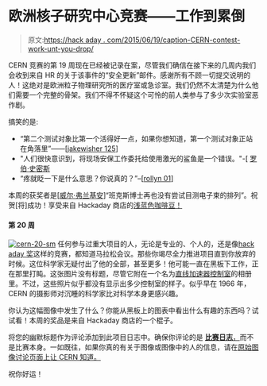 # 欧洲核子研究中心竞赛——工作到累倒

> 原文:[https://hack aday . com/2015/06/19/caption-CERN-contest-work-unt-you-drop/](https://hackaday.com/2015/06/19/caption-cern-contest-work-until-you-drop/)

CERN 竞赛的第 19 周现在已经被记录在案，尽管我们确信在接下来的几周内我们会收到来自 HR 的关于该事件的“安全更新”邮件。感谢所有不顾一切提交说明的人！这绝对是欧洲粒子物理研究所的医疗室或急诊室。我们仍然不太清楚为什么他们需要一个完整的骨架。我们不得不怀疑这个可怜的前人类参与了多少次实验室恶作剧。

搞笑的是:

*   “第二个测试对象比第一个活得好一点，如果你想知道，第一个测试对象正站在角落里”——[[jakewisher 125](https://hackaday.io/hacker/62731-jakewisher125)]
*   "人们很快意识到，将现场安保工作委托给使用激光的鲨鱼是一个错误。"-[ [罗伯·史密斯](https://hackaday.io/zenmaster.bob)
*   “疼就眨一下是什么意思？你说真的？”–[[rollyn 01](https://hackaday.io/Rollyn01)]

本周的获奖者是[[威尔·弗兰基安](https://hackaday.io/hacker/7113-will-frankian)]“班克斯博士再也没有尝试目测电子束的排列”。祝贺[将]成功！享受来自 Hackaday 商店的[浅蓝色咖啡豆！](http://store.hackaday.com/products/lightblue-bean)

#### 第 20 周

[![cern-20-sm](../Images/957debea2e087183c4a96300435cfe65.png)](https://hackaday.io/contest/4200-caption-cern-contest/log/19679-caption-cern-contest-week-20) 任何参与过重大项目的人，无论是专业的、个人的，还是像[hack aday 奖](https://hackaday.io/prize)这样的竞赛，都知道马拉松会议。那些你竭尽全力推进项目直到你放弃的时候。这位科学家无疑付出了他的全部，甚至更多！他可能一直在黑板下工作，正在那里打盹。这张图片没有标题，尽管它附在一个名为[直线加速器控制室](https://cds.cern.ch/record/2002738)的相册里。不过，这些照片似乎都没有显示出多少控制室的样子。似乎早在 1966 年，CERN 的摄影师对沉睡的科学家比对科学本身更感兴趣。

你认为这幅图像中发生了什么？你能从黑板上的图表中看出什么有趣的东西吗？试试看！本周的奖品是来自 Hackaday 商店的一个棍子。

将您的幽默标题作为评论添加到此项目日志中。确保你评论的是 [**比赛日志**，](https://hackaday.io/contest/4200-caption-cern-contest/log/19679-caption-cern-contest-week-20)而不是比赛本身。一如既往，如果你真的有关于图像或图像中的人的信息，请在[原始图像讨论页面上让 CERN 知道。](https://cds.cern.ch/record/1767189)

祝你好运！